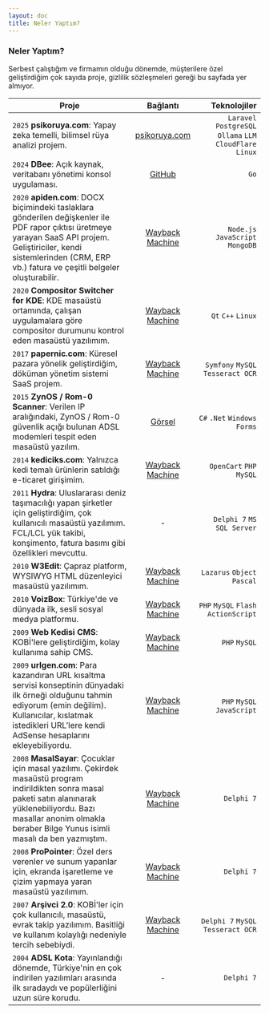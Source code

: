 ```yaml
---
layout: doc
title: Neler Yaptım?
---
```


### Neler Yaptım?
Serbest çalıştığım ve firmamın olduğu dönemde, müşterilere özel geliştirdiğim çok sayıda proje, gizlilik sözleşmeleri gereği bu sayfada yer almıyor.

| Proje        |      Bağlantı      |  Teknolojiler |
| ------------- | :-----------: | ----: |
| ``2025`` **psikoruya.com**:  Yapay zeka temelli, bilimsel rüya analizi projem. | [psikoruya.com](https://psikoruya.com/) | ``Laravel`` ``PostgreSQL`` ``Ollama`` ``LLM`` ``CloudFlare`` ``Linux`` |
| ``2024`` **DBee**:  Açık kaynak, veritabanı yönetimi konsol uygulaması. | [GitHub](https://github.com/murat-cileli/dbee) | ``Go`` |
| ``2020`` **apiden.com**:  DOCX biçimindeki taslaklara gönderilen değişkenler ile PDF rapor çıktısı üretmeye yarayan SaaS API projem. Geliştiriciler, kendi sistemlerinden (CRM, ERP vb.) fatura ve çeşitli belgeler oluşturabilir. | [Wayback Machine](https://web.archive.org/web/20200812183331/https://apiden.com/) | ``Node.js`` ``JavaScript`` ``MongoDB`` |
| ``2020`` **Compositor Switcher for KDE**:  KDE masaüstü ortamında, çalışan uygulamalara göre compositor durumunu kontrol eden masaüstü yazılımım. | [Wayback Machine](https://web.archive.org/web/20201006214938/https://github.com/murat-cileli/compositor-switcher-for-kde) | ``Qt`` ``C++`` ``Linux`` |
| ``2017`` **papernic.com**:  Küresel pazara yönelik geliştirdiğim, döküman yönetim sistemi SaaS projem. | [Wayback Machine](https://web.archive.org/web/20171012051451/https://papernic.com/) | ``Symfony`` ``MySQL`` ``Tesseract OCR`` |
| ``2015`` **ZynOS / Rom-0 Scanner**:  Verilen IP aralığındaki, ZynOS / Rom-0 güvenlik açığı bulunan ADSL modemleri tespit eden masaüstü yazılım. | <a href="./images/zynos-rom-0.png" target="_blank">Görsel</a> | ``C#`` ``.Net`` ``Windows Forms`` |
| ``2014`` **kediciks.com**:  Yalnızca kedi temalı ürünlerin satıldığı e-ticaret girişimim.  | [Wayback Machine](https://web.archive.org/web/20140302133243/http://www.kediciks.com/) | ``OpenCart`` ``PHP`` ``MySQL`` |
| ``2011`` **Hydra**:  Uluslararası deniz taşımacılığı yapan şirketler için geliştirdiğim, çok kullanıcılı masaüstü yazılımım. FCL/LCL yük takibi, konşimento, fatura basımı gibi özellikleri mevcuttu.  | - | ``Delphi 7`` ``MS SQL Server`` |
| ``2010`` **W3Edit**:  Çapraz platform, WYSIWYG HTML düzenleyici masaüstü yazılımım. | [Wayback Machine](https://web.archive.org/web/20151025191056/http://download.cnet.com/W3Edit/3000-10248_4-75305256.html) | ``Lazarus`` ``Object Pascal`` |
| ``2010`` **VoizBox**:  Türkiye'de ve dünyada ilk, sesli sosyal medya platformu. | [Wayback Machine](https://web.archive.org/web/20101220071334/http://www.voizbox.com/) | ``PHP`` ``MySQL`` ``Flash`` ``ActionScript`` |
| ``2009`` **Web Kedisi CMS**:  KOBİ'lere geliştirdiğim, kolay kullanıma sahip CMS. |  [Wayback Machine](https://web.archive.org/web/20090402110836/http://www.webkedisi.com/) | ``PHP`` ``MySQL`` |
| ``2009`` **urlgen.com**:  Para kazandıran URL kısaltma servisi konseptinin dünyadaki ilk örneği olduğunu tahmin ediyorum (emin değilim). Kullanıcılar, kıslatmak istedikleri URL’lere kendi AdSense hesaplarını ekleyebiliyordu. |  [Wayback Machine](https://web.archive.org/web/20080501144749/http://www.urlgen.com/) | ``PHP`` ``MySQL`` ``JavaScript`` |
| ``2008`` **MasalSayar**:  Çocuklar için masal yazılımı. Çekirdek masaüstü program indirildikten sonra masal paketi satın alanınarak yüklenebiliyordu. Bazı masallar anonim olmakla beraber Bilge Yunus isimli masalı da ben yazmıştım.  |  [Wayback Machine](https://web.archive.org/web/20080325015046/http://www.masalsayar.com/) | ``Delphi 7`` |
| ``2008`` **ProPointer**:  Özel ders verenler ve sunum yapanlar için, ekranda işaretleme ve çizim yapmaya yaran masaüstü yazılımım. |  [Wayback Machine](https://web.archive.org/web/20200919042049/https://download.cnet.com/ProPointer/3000-2075_4-10790141.html) | ``Delphi 7`` |
| ``2007`` **Arşivci 2.0**:  KOBİ'ler için çok kullanıcılı, masaüstü, evrak takip yazılımım. Basitliği ve kullanım kolaylığı nedeniyle tercih sebebiydi. |  [Wayback Machine](https://web.archive.org/web/20140516210057/http://arsivci.info/) | ``Delphi 7`` ``MySQL`` ``Tesseract OCR`` |
| ``2004`` **ADSL Kota**:  Yayınlandığı dönemde, Türkiye'nin en çok indirilen yazılımları arasında ilk sıradaydı ve popülerliğini uzun süre korudu. | - | ``Delphi 7`` |

